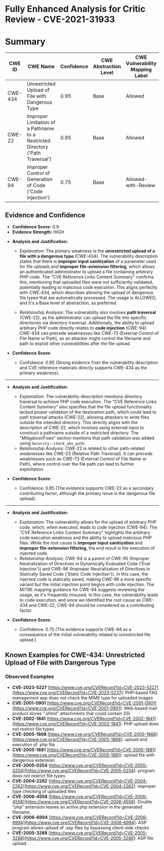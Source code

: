 # Fully Enhanced Analysis for Critic Review - CVE-2021-31933

# Summary
| CWE ID | CWE Name | Confidence | CWE Abstraction Level | CWE Vulnerability Mapping Label | CWE-Vulnerability Mapping Notes |
|---|---|---|---|---|---|
| CWE-434 | Unrestricted Upload of File with Dangerous Type | 0.95 | Base | Allowed | Primary CWE |
| CWE-22 | Improper Limitation of a Pathname to a Restricted Directory ('Path Traversal') | 0.85 | Base | Allowed | Secondary Candidate |
| CWE-94 | Improper Control of Generation of Code ('Code Injection') | 0.75 | Base | Allowed-with-Review | Secondary Candidate |

## Evidence and Confidence

*   **Confidence Score:** 0.9
*   **Evidence Strength:** HIGH

- **Analysis and Justification:**
  - *Explanation:* The primary weakness is the **unrestricted upload of a file with a dangerous type** (CWE-434). The vulnerability description states that there is **improper input sanitization** of a parameter used for file uploads and **improper file-extension filtering**, which allows an authenticated administrator to upload a file containing arbitrary PHP code. The "CVE Reference Links Content Summary" confirms this, mentioning that uploaded files were not sufficiently validated, potentially leading to malicious code execution. This aligns perfectly with CWE-434, which describes allowing the upload of dangerous file types that are automatically processed. The usage is ALLOWED, and it's a Base level of abstraction, as preferred.

  - *Relationship Analysis:* The vulnerability also involves **path traversal** (CWE-22), as the administrator can upload the file into specific directories via directory traversal. Additionally, the ability to upload arbitrary PHP code directly relates to **code injection** (CWE-94). CWE-434 can precede weaknesses like CWE-73 (External Control of File Name or Path), as an attacker might control the filename and path to exploit other vulnerabilities after the file upload.

- **Confidence Score:**
  - Confidence: 0.95 (Strong evidence from the vulnerability description and CVE reference materials directly supports CWE-434 as the primary weakness).

---
- **Analysis and Justification:**
  - *Explanation:* The vulnerability description mentions directory traversal to achieve PHP code execution. The "CVE Reference Links Content Summary" also specifies that the file upload functionality lacked proper validation of the destination path, which could lead to path traversal attacks (CWE-22), allowing attackers to write files outside the intended directory. This directly aligns with the description of CWE-22, which involves using external input to construct a pathname outside of a restricted directory. The "Mitigation/Fixes" section mentions that path validation was added using `Security::check_abs_path`.
  - *Relationship Analysis:* CWE-22 is related to other path-related weaknesses like CWE-23 (Relative Path Traversal). It can precede weaknesses such as CWE-73 (External Control of File Name or Path), where control over the file path can lead to further exploitation.

- **Confidence Score:**
  - Confidence: 0.85 (The evidence supports CWE-22 as a secondary contributing factor, although the primary issue is the dangerous file upload).
---
- **Analysis and Justification:**
  - *Explanation:* The vulnerability allows for the upload of arbitrary PHP code, which, when executed, leads to code injection (CWE-94). The "CVE Reference Links Content Summary" highlights the arbitrary code execution weakness and the ability to upload malicious PHP files. While the root cause is **improper input sanitization** and **improper file-extension filtering**, the end result is the execution of injected code.
  - *Relationship Analysis:* CWE-94 is a parent of CWE-95 (Improper Neutralization of Directives in Dynamically Evaluated Code ('Eval Injection')) and CWE-96 (Improper Neutralization of Directives in Statically Saved Code ('Static Code Injection')). In this case, the injected code is statically saved, making CWE-96 a more specific variant but the initial injection point begins with code injection. The MITRE mapping guidance for CWE-94 suggests reviewing the usage, as it's frequently misused. In this case, the vulnerability leads to code execution, and since we identified the root cause as CWE-434 and CWE-22, CWE-94 should be considered as a contributing factor.

- **Confidence Score:**
  - Confidence: 0.75 (The evidence supports CWE-94 as a consequence of the initial vulnerability related to unrestricted file upload.)



## Known Examples for CWE-434: Unrestricted Upload of File with Dangerous Type
### Observed Examples
- **CVE-2023-5227** [https://www.cve.org/CVERecord?id=CVE-2023-5227](https://www.cve.org/CVERecord?id=CVE-2023-5227): PHP-based FAQ management app does not check the MIME type for uploaded images
- **CVE-2001-0901** [https://www.cve.org/CVERecord?id=CVE-2001-0901](https://www.cve.org/CVERecord?id=CVE-2001-0901): Web-based mail product stores ".shtml" attachments that could contain SSI
- **CVE-2002-1841** [https://www.cve.org/CVERecord?id=CVE-2002-1841](https://www.cve.org/CVERecord?id=CVE-2002-1841): PHP upload does not restrict file types
- **CVE-2005-1868** [https://www.cve.org/CVERecord?id=CVE-2005-1868](https://www.cve.org/CVERecord?id=CVE-2005-1868): upload and execution of .php file
- **CVE-2005-1881** [https://www.cve.org/CVERecord?id=CVE-2005-1881](https://www.cve.org/CVERecord?id=CVE-2005-1881): upload file with dangerous extension
- **CVE-2005-0254** [https://www.cve.org/CVERecord?id=CVE-2005-0254](https://www.cve.org/CVERecord?id=CVE-2005-0254): program does not restrict file types
- **CVE-2004-2262** [https://www.cve.org/CVERecord?id=CVE-2004-2262](https://www.cve.org/CVERecord?id=CVE-2004-2262): improper type checking of uploaded files
- **CVE-2006-4558** [https://www.cve.org/CVERecord?id=CVE-2006-4558](https://www.cve.org/CVERecord?id=CVE-2006-4558): Double "php" extension leaves an active php extension in the generated filename.
- **CVE-2006-6994** [https://www.cve.org/CVERecord?id=CVE-2006-6994](https://www.cve.org/CVERecord?id=CVE-2006-6994): ASP program allows upload of .asp files by bypassing client-side checks
- **CVE-2005-3288** [https://www.cve.org/CVERecord?id=CVE-2005-3288](https://www.cve.org/CVERecord?id=CVE-2005-3288): ASP file upload
